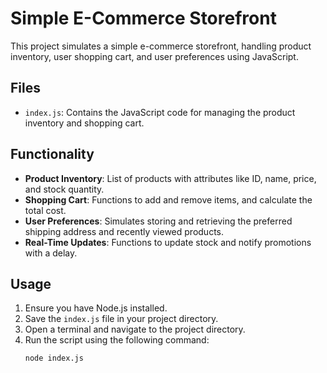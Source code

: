 # Simple E-Commerce Storefront

This project simulates a simple e-commerce storefront, handling product inventory, user shopping cart, and user preferences using JavaScript.

## Files
- `index.js`: Contains the JavaScript code for managing the product inventory and shopping cart.

## Functionality
- **Product Inventory**: List of products with attributes like ID, name, price, and stock quantity.
- **Shopping Cart**: Functions to add and remove items, and calculate the total cost.
- **User Preferences**: Simulates storing and retrieving the preferred shipping address and recently viewed products.
- **Real-Time Updates**: Functions to update stock and notify promotions with a delay.

## Usage
1. Ensure you have Node.js installed.
2. Save the `index.js` file in your project directory.
3. Open a terminal and navigate to the project directory.
4. Run the script using the following command:
   ```sh
   node index.js
